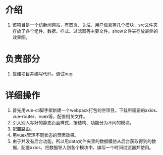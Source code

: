 # 介绍
1. 该项目是一个仿新闻网站，有首页、关注、用户信息等几个模块，src文件夹存放了各个组件、数据、样式、过滤器等主要文件。show文件夹存放最终的效果图。

# 负责部分
1. 搭建项目并编写代码，调试bug  

# 详细操作
1. 首先用vue-cli脚手架新建一个webpack打包的空项目，下载所需要的axios、vue-router、vuex等，配置相关文件。
2. 引入别人写好的静态页面样式，按结构、功能分为不同的模块。
3. 配置路由。
4. 用vuex管理不同状态的页面效果。
5. 由于并没有后台功能，所以用data文件夹里的数据模仿从后台获取得到的数据，配置axios，把数据导入到各个模块中。编写一个时间过滤器并使用。
